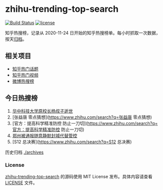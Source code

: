 # zhihu-trending-top-search

[![Build Status](https://github.com/justjavac/zhihu-trending-top-search/workflows/ci/badge.svg?branch=main)](https://github.com/justjavac/zhihu-trending-top-search/actions)
[![license](https://img.shields.io/github/license/justjavac/zhihu-trending-top-search)](https://github.com/justjavac/zhihu-trending-top-search/blob/main/LICENSE)

知乎热搜榜，记录从 2020-11-24 日开始的知乎热搜榜单。每小时抓取一次数据，按天[归档](./archives)。

## 相关项目

- [知乎热门话题](https://github.com/justjavac/zhihu-trending-hot-questions)
- [知乎热门视频](https://github.com/justjavac/zhihu-trending-hot-video)
- [微博热搜榜](https://github.com/justjavac/weibo-trending-hot-search)

## 今日热搜榜

<!-- BEGIN -->
<!-- 最后更新时间 Sun Nov 06 2022 08:50:51 GMT+0800 (China Standard Time) -->

1. [华中科技大学原校长杨叔子逝世](https://www.zhihu.com/search?q=华中科技大学原校长杨叔子逝世)
1. [张益唐 零点猜想](https://www.zhihu.com/search?q=张益唐 零点猜想)
1. [官方：提高科学精准防控 防止一刀切](https://www.zhihu.com/search?q=官方：提高科学精准防控 防止一刀切)
1. [郑州被通报随意静默封城代替管控](https://www.zhihu.com/search?q=郑州被通报随意静默封城代替管控)
1. [S12 总决赛](https://www.zhihu.com/search?q=S12 总决赛)

<!-- END -->

历史归档 [./archives](./archives)

### License

[zhihu-trending-top-search](https://github.com/justjavac/zhihu-trending-top-search)
的源码使用 MIT License 发布。具体内容请查看 [LICENSE](./LICENSE) 文件。
